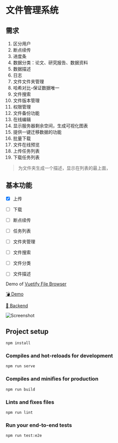 # 文件管理系统
## 需求

1. 区分用户
2. 断点续传
3. 进度条
4. 数据分类：论文、研究报告、数据资料
5. 数据描述
6. 日志
7. 文件文件夹管理
8. 哈希对比–保证数据唯一
9. 文件搜索
10. 文件版本管理
11. 权限管理
12. 文件备份功能
13. 在线编辑
14. 显示服务器剩余空间，生成可视化图表
15. 提供一键迁移数据的功能
16. 批量下载
17. 文件在线预览
18. 上传任务列表
19. 下载任务列表

> 为文件夹生成一个描述，显示在列表的最上面，

## 基本功能

- [x] 上传
- [ ] 下载
- [ ] 断点续传
- [ ] 任务列表
- [ ] 文件夹管理
- [ ] 文件搜索
- [ ] 文件分类
- [ ] 文件描述


Demo of [Vuetify File Browser](https://github.com/semeniuk/vuetify-file-browser)

[💣 Demo](https://vuetify-file-browser-demo.herokuapp.com/) 

[🚀 Backend](https://github.com/semeniuk/vuetify-file-browser-server)

![Screenshot](https://user-images.githubusercontent.com/15949274/65264191-c6a55c00-db16-11e9-841a-81e3906e5ca7.PNG)

## Project setup
```
npm install
```

### Compiles and hot-reloads for development
```
npm run serve
```

### Compiles and minifies for production
```
npm run build
```

### Lints and fixes files
```
npm run lint
```

### Run your end-to-end tests
```
npm run test:e2e
```